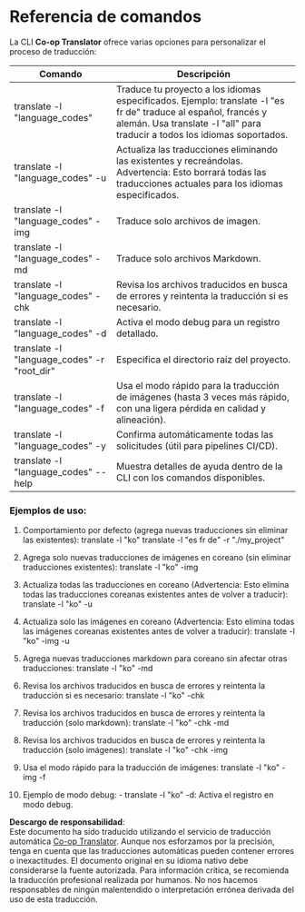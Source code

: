 <!--
CO_OP_TRANSLATOR_METADATA:
{
  "original_hash": "b38d8f042530a4bc872def7cb2c141cd",
  "translation_date": "2025-05-06T17:41:00+00:00",
  "source_file": "getting_started/command-reference.md",
  "language_code": "es"
}
-->
# Referencia de comandos  
La CLI **Co-op Translator** ofrece varias opciones para personalizar el proceso de traducción:

Comando                                      | Descripción  
---------------------------------------------|-------------------------------------------------------------------------------------------------------------------------------------------------------------------------------------------------------  
translate -l "language_codes"                 | Traduce tu proyecto a los idiomas especificados. Ejemplo: translate -l "es fr de" traduce al español, francés y alemán. Usa translate -l "all" para traducir a todos los idiomas soportados.  
translate -l "language_codes" -u              | Actualiza las traducciones eliminando las existentes y recreándolas. Advertencia: Esto borrará todas las traducciones actuales para los idiomas especificados.  
translate -l "language_codes" -img            | Traduce solo archivos de imagen.  
translate -l "language_codes" -md             | Traduce solo archivos Markdown.  
translate -l "language_codes" -chk            | Revisa los archivos traducidos en busca de errores y reintenta la traducción si es necesario.  
translate -l "language_codes" -d              | Activa el modo debug para un registro detallado.  
translate -l "language_codes" -r "root_dir"   | Especifica el directorio raíz del proyecto.  
translate -l "language_codes" -f              | Usa el modo rápido para la traducción de imágenes (hasta 3 veces más rápido, con una ligera pérdida en calidad y alineación).  
translate -l "language_codes" -y              | Confirma automáticamente todas las solicitudes (útil para pipelines CI/CD).  
translate -l "language_codes" --help          | Muestra detalles de ayuda dentro de la CLI con los comandos disponibles.  

### Ejemplos de uso:  

  1. Comportamiento por defecto (agrega nuevas traducciones sin eliminar las existentes):   translate -l "ko"    translate -l "es fr de" -r "./my_project"  

  2. Agrega solo nuevas traducciones de imágenes en coreano (sin eliminar traducciones existentes):    translate -l "ko" -img  

  3. Actualiza todas las traducciones en coreano (Advertencia: Esto elimina todas las traducciones coreanas existentes antes de volver a traducir):    translate -l "ko" -u  

  4. Actualiza solo las imágenes en coreano (Advertencia: Esto elimina todas las imágenes coreanas existentes antes de volver a traducir):    translate -l "ko" -img -u  

  5. Agrega nuevas traducciones markdown para coreano sin afectar otras traducciones:    translate -l "ko" -md  

  6. Revisa los archivos traducidos en busca de errores y reintenta la traducción si es necesario: translate -l "ko" -chk  

  7. Revisa los archivos traducidos en busca de errores y reintenta la traducción (solo markdown): translate -l "ko" -chk -md  

  8. Revisa los archivos traducidos en busca de errores y reintenta la traducción (solo imágenes): translate -l "ko" -chk -img  

  9. Usa el modo rápido para la traducción de imágenes:    translate -l "ko" -img -f  

  10. Ejemplo de modo debug: - translate -l "ko" -d: Activa el registro en modo debug.

**Descargo de responsabilidad**:  
Este documento ha sido traducido utilizando el servicio de traducción automática [Co-op Translator](https://github.com/Azure/co-op-translator). Aunque nos esforzamos por la precisión, tenga en cuenta que las traducciones automáticas pueden contener errores o inexactitudes. El documento original en su idioma nativo debe considerarse la fuente autorizada. Para información crítica, se recomienda la traducción profesional realizada por humanos. No nos hacemos responsables de ningún malentendido o interpretación errónea derivada del uso de esta traducción.